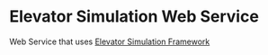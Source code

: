 # Elevator Simulation Web Service
Web Service that uses [Elevator Simulation Framework](https://github.com/NirantK/ibm_kone_hackathon)
